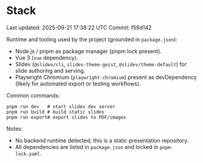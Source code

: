 # Stack

Last updated: 2025-09-21 17:38:22 UTC
Commit: f59d142

Runtime and tooling used by the project (grounded in `package.json`):

- Node.js / pnpm as package manager (pnpm lock present).
- Vue 3 (`vue` dependency).
- Slidev (`@slidev/cli`, `slidev-theme-geist`, `@slidev/theme-default`) for slide authoring and serving.
- Playwright Chromium (`playwright-chromium`) present as devDependency (likely for automated export or testing workflows).

Common commands:

```
pnpm run dev   # start slidev dev server
pnpm run build # build static slides
pnpm run export# export slides to PDF/images
```

Notes:
- No backend runtime detected; this is a static presentation repository.
- All dependencies are listed in `package.json` and locked in `pnpm-lock.yaml`.

